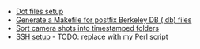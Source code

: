 * [Dot files setup](mkconfig.pl)
* [Generate a Makefile for postfix Berkeley DB (.db) files](mail/makefile-db.pl)
* [Sort camera shots into timestamped folders](pics.pl)
* [SSH setup](mkuser) - TODO: replace with my Perl script
